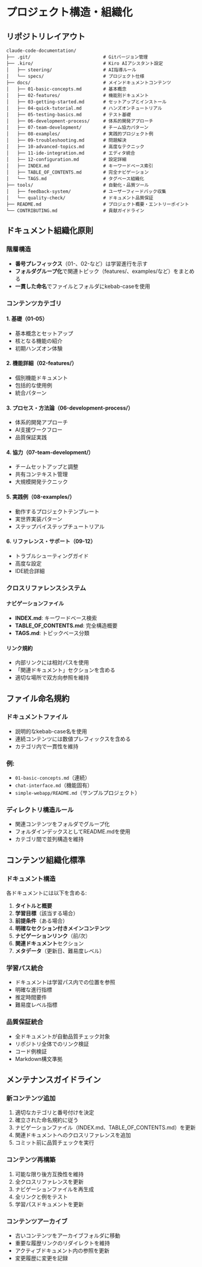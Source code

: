 # プロジェクト構造・組織化

## リポジトリレイアウト

```
claude-code-documentation/
├── .git/                           # Gitバージョン管理
├── .kiro/                          # Kiro AIアシスタント設定
│   ├── steering/                   # AI指導ルール
│   └── specs/                      # プロジェクト仕様
├── docs/                           # メインドキュメントコンテンツ
│   ├── 01-basic-concepts.md        # 基本概念
│   ├── 02-features/                # 機能別ドキュメント
│   ├── 03-getting-started.md       # セットアップとインストール
│   ├── 04-quick-tutorial.md        # ハンズオンチュートリアル
│   ├── 05-testing-basics.md        # テスト基礎
│   ├── 06-development-process/     # 体系的開発アプローチ
│   ├── 07-team-development/        # チーム協力パターン
│   ├── 08-examples/                # 実践的プロジェクト例
│   ├── 09-troubleshooting.md       # 問題解決
│   ├── 10-advanced-topics.md       # 高度なテクニック
│   ├── 11-ide-integration.md       # エディタ統合
│   ├── 12-configuration.md         # 設定詳細
│   ├── INDEX.md                    # キーワードベース索引
│   ├── TABLE_OF_CONTENTS.md        # 完全ナビゲーション
│   └── TAGS.md                     # タグベース組織化
├── tools/                          # 自動化・品質ツール
│   ├── feedback-system/            # ユーザーフィードバック収集
│   └── quality-check/              # ドキュメント品質保証
├── README.md                       # プロジェクト概要・エントリーポイント
└── CONTRIBUTING.md                 # 貢献ガイドライン
```

## ドキュメント組織化原則

### 階層構造
- **番号プレフィックス**（01-、02-など）は学習進行を示す
- **フォルダグループ化**で関連トピック（features/、examples/など）をまとめる
- **一貫した命名**でファイルとフォルダにkebab-caseを使用

### コンテンツカテゴリ

#### 1. 基礎（01-05）
- 基本概念とセットアップ
- 核となる機能の紹介
- 初期ハンズオン体験

#### 2. 機能詳細（02-features/）
- 個別機能ドキュメント
- 包括的な使用例
- 統合パターン

#### 3. プロセス・方法論（06-development-process/）
- 体系的開発アプローチ
- AI支援ワークフロー
- 品質保証実践

#### 4. 協力（07-team-development/）
- チームセットアップと調整
- 共有コンテキスト管理
- 大規模開発テクニック

#### 5. 実践例（08-examples/）
- 動作するプロジェクトテンプレート
- 実世界実装パターン
- ステップバイステップチュートリアル

#### 6. リファレンス・サポート（09-12）
- トラブルシューティングガイド
- 高度な設定
- IDE統合詳細

### クロスリファレンスシステム

#### ナビゲーションファイル
- **INDEX.md**: キーワードベース検索
- **TABLE_OF_CONTENTS.md**: 完全構造概要
- **TAGS.md**: トピックベース分類

#### リンク規約
- 内部リンクには相対パスを使用
- 「関連ドキュメント」セクションを含める
- 適切な場所で双方向参照を維持

## ファイル命名規約

### ドキュメントファイル
- 説明的なkebab-case名を使用
- 連続コンテンツには数値プレフィックスを含める
- カテゴリ内で一貫性を維持

### 例:
- `01-basic-concepts.md`（連続）
- `chat-interface.md`（機能固有）
- `simple-webapp/README.md`（サンプルプロジェクト）

### ディレクトリ構造ルール
- 関連コンテンツをフォルダでグループ化
- フォルダインデックスとしてREADME.mdを使用
- カテゴリ間で並列構造を維持

## コンテンツ組織化標準

### ドキュメント構造
各ドキュメントには以下を含める:
1. **タイトルと概要**
2. **学習目標**（該当する場合）
3. **前提条件**（ある場合）
4. **明確なセクション付きメインコンテンツ**
5. **ナビゲーションリンク**（前/次）
6. **関連ドキュメント**セクション
7. **メタデータ**（更新日、難易度レベル）

### 学習パス統合
- ドキュメントは学習パス内での位置を参照
- 明確な進行指標
- 推定時間要件
- 難易度レベル指標

### 品質保証統合
- 全ドキュメントが自動品質チェック対象
- リポジトリ全体でのリンク検証
- コード例検証
- Markdown構文準拠

## メンテナンスガイドライン

### 新コンテンツ追加
1. 適切なカテゴリと番号付けを決定
2. 確立された命名規約に従う
3. ナビゲーションファイル（INDEX.md、TABLE_OF_CONTENTS.md）を更新
4. 関連ドキュメントへのクロスリファレンスを追加
5. コミット前に品質チェックを実行

### コンテンツ再構築
1. 可能な限り後方互換性を維持
2. 全クロスリファレンスを更新
3. ナビゲーションファイルを再生成
4. 全リンクと例をテスト
5. 学習パスドキュメントを更新

### コンテンツアーカイブ
- 古いコンテンツをアーカイブフォルダに移動
- 重要な履歴リンクのリダイレクトを維持
- アクティブドキュメント内の参照を更新
- 変更履歴に変更を記録